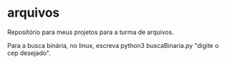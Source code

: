 # arquivos
Repositório para meus projetos para a turma de arquivos.

Para a busca binária, no linux, escreva python3 buscaBinaria.py "digite o cep desejado".

